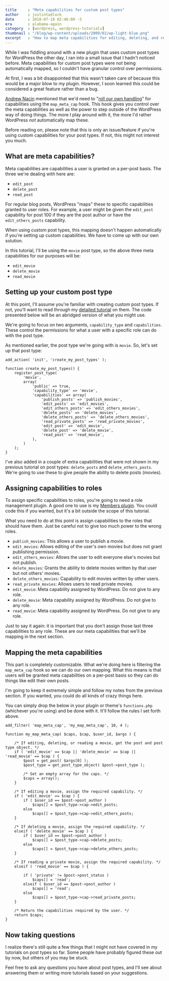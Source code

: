 ```yaml
---
title     : "Meta capabilities for custom post types"
author    : justintadlock
date      : 2010-07-10 02:46:00 -5
era       : alabama-again
category  : [wordpress, wordpress-tutorials]
thumbnail : "/blog/wp-content/uploads/2009/02/wp-light-blue.png"
excerpt   : "How to map meta capabilities for editing, deleting, and reading custom post types in WordPress."
---
```


While I was fiddling around with a new plugin that uses custom post types for WordPress the other day, I ran into a small issue that I hadn't noticed before.  Meta capabilities for custom post types were not being automatically mapped, so I couldn't have granular control over permissions.

At first, I was a bit disappointed that this wasn't taken care of because this would be a major blow to my plugin.  However, I soon learned this could be considered a great feature rather than a bug.

<a href="http://andrewnacin.com" title="Andrew Nacin">Andrew Nacin</a> mentioned that we'd need to "<a href="http://core.trac.wordpress.org/ticket/14122#comment:1" title="Custom 'capabilities' appears broken on custom post types">roll our own handling</a>" for capabilities using the <code>map_meta_cap</code> hook.  This hook gives you control over the meta capabilities as well as the power to step outside of the WordPress way of doing things.  The more I play around with it, the more I'd rather WordPress <em>not</em> automatically map these.

<p class="alert">Before reading on, please note that this is only an issue/feature if you're using custom capabilities for your post types.  If not, this might not interest you much.</p>

## What are meta capabilities?

Meta capabilities are capabilities a user is granted on a per-post basis.  The three we're dealing with here are:

<ul>
	<li><code>edit_post</code></li>
	<li><code>delete_post</code></li>
	<li><code>read_post</code></li>
</ul>

For regular blog posts, WordPress "maps" these to specific capabilities granted to user roles.  For example, a user might be given the <code>edit_post</code> capability for post 100 if they are the post author or have the <code>edit_others_posts</code> capability.

When using custom post types, this mapping doesn't happen automatically if you're setting up custom capabilities.  We have to come up with our own solution.

In this tutorial, I'll be using the <code>movie</code> post type, so the above three meta capabilities for our purposes will be:

<ul>
	<li><code>edit_movie</code></li>
	<li><code>delete_movie</code></li>
	<li><code>read_movie</code></li>
</ul>

## Setting up your custom post type

At this point, I'll assume you're familiar with creating custom post types.  If not, you'll want to read through my <a href="http://justintadlock.com/archives/2010/04/29/custom-post-types-in-wordpress" title="Custom post types in WordPress">detailed tutorial</a> on them.  The code presented below will be an abridged version of what you might use.

We're going to focus on two arguments, <code>capability_type</code> and <code>capabilities</code>.  These control the permissions for what a user with a specific role can do with the post type.

As mentioned earlier, the post type we're going with is <code>movie</code>.  So, let's set up that post type:

```
add_action( 'init', 'create_my_post_types' );

function create_my_post_types() {
	register_post_type(
		'movie',
		array(
			'public' => true,
			'capability_type' => 'movie',
			'capabilities' => array(
				'publish_posts' => 'publish_movies',
				'edit_posts' => 'edit_movies',
				'edit_others_posts' => 'edit_others_movies',
				'delete_posts' => 'delete_movies',
				'delete_others_posts' => 'delete_others_movies',
				'read_private_posts' => 'read_private_movies',
				'edit_post' => 'edit_movie',
				'delete_post' => 'delete_movie',
				'read_post' => 'read_movie',
			),
		)
	);
}
```

I've also added in a couple of extra capabilities that were not shown in my previous tutorial on post types: <code>delete_posts</code> and <code>delete_others_posts</code>.  We're going to use these to give people the ability to delete posts (movies).

## Assigning capabilities to roles

To assign specific capabilities to roles, you're going to need a role management plugin.  A good one to use is my <a href="http://wordpress.org/extend/plugins/members" title="Members WordPress plugin">Members plugin</a>.  You could code this if you wanted, but it's a bit outside the scope of this tutorial.

What you need to do at this point is assign capabilities to the roles that should have them.  Just be careful not to give too much power to the wrong roles.

<ul>
	<li><code>publish_movies</code>: This allows a user to publish a movie.</li>
	<li><code>edit_movies</code>: Allows editing of the user's own movies but does not grant publishing permission.</li>
	<li><code>edit_others_movies</code>: Allows the user to edit everyone else's movies but not publish.</li>
	<li><code>delete_movies</code>: Grants the ability to delete movies written by that user but not others' movies.</li>
	<li><code>delete_others_movies</code>:  Capability to edit movies written by other users.</li>
	<li><code>read_private_movies</code>:  Allows users to read private movies.</li>
	<li><code>edit_movie</code>: Meta capability assigned by WordPress.  Do not give to any role.</li>
	<li><code>delete_movie</code>: Meta capability assigned by WordPress.  Do not give to any role.</li>
	<li><code>read_movie</code>: Meta capability assigned by WordPress.  Do not give to any role.</li>
</ul>

Just to say it again:  it is important that you don't assign those last three capabilities to any role.  These are our meta capabilities that we'll be mapping in the next section.

## Mapping the meta capabilities

This part is completely customizable.  What we're doing here is filtering the <code>map_meta_cap</code> hook so we can do our own mapping.  What this means is that users will be granted meta capabilities on a per-post basis so they can do things like edit their own posts.

I'm going to keep it extremely simple and follow my notes from the previous section.  If you wanted, you could do all kinds of crazy things here.

You can simply drop the below in your plugin or theme's <code>functions.php</code> (whichever you're using) and be done with it.  It'll follow the rules I set forth above.

```
add_filter( 'map_meta_cap', 'my_map_meta_cap', 10, 4 );

function my_map_meta_cap( $caps, $cap, $user_id, $args ) {

	/* If editing, deleting, or reading a movie, get the post and post type object. */
	if ( 'edit_movie' == $cap || 'delete_movie' == $cap || 'read_movie' == $cap ) {
		$post = get_post( $args[0] );
		$post_type = get_post_type_object( $post->post_type );

		/* Set an empty array for the caps. */
		$caps = array();
	}

	/* If editing a movie, assign the required capability. */
	if ( 'edit_movie' == $cap ) {
		if ( $user_id == $post->post_author )
			$caps[] = $post_type->cap->edit_posts;
		else
			$caps[] = $post_type->cap->edit_others_posts;
	}

	/* If deleting a movie, assign the required capability. */
	elseif ( 'delete_movie' == $cap ) {
		if ( $user_id == $post->post_author )
			$caps[] = $post_type->cap->delete_posts;
		else
			$caps[] = $post_type->cap->delete_others_posts;
	}

	/* If reading a private movie, assign the required capability. */
	elseif ( 'read_movie' == $cap ) {

		if ( 'private' != $post->post_status )
			$caps[] = 'read';
		elseif ( $user_id == $post->post_author )
			$caps[] = 'read';
		else
			$caps[] = $post_type->cap->read_private_posts;
	}

	/* Return the capabilities required by the user. */
	return $caps;
}
```

## Now taking questions

I realize there's still quite a few things that I might not have covered in my tutorials on post types so far.  Some people have probably figured these out by now, but others of you may be stuck.

Feel free to ask any questions you have about post types, and I'll see about answering them or writing more tutorials based on your suggestions.
